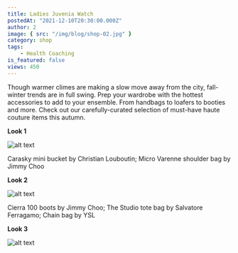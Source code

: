 ```yaml
---
title: Ladies Juvenia Watch
postedAt: "2021-12-10T20:30:00.000Z"
author: 2
image: { src: "/img/blog/shop-02.jpg" }
category: shop
tags:
    - Health Coaching
is_featured: false
views: 450
---
```


Though warmer climes are making a slow move away from the city, fall-winter trends are in full swing. Prep your wardrobe with the hottest accessories to add to your ensemble. From handbags to loafers to booties and more. Check out our carefully-curated selection of must-have haute couture items this autumn.

**Look 1**

![alt text](https://www.igafencu.com/r/wp-content/uploads/2022/09/fall-season-hottest-accessories-embrace-classic-sensibility-1.jpg)

Carasky mini bucket by Christian Louboutin; Micro Varenne shoulder bag by Jimmy Choo

**Look 2**

![alt text](https://www.igafencu.com/r/wp-content/uploads/2022/09/fall-season-hottest-accessories-embrace-classic-sensibility-3.jpg)

Cierra 100 boots by Jimmy Choo; The Studio tote bag by Salvatore Ferragamo; Chain bag by YSL

**Look 3**

![alt text](https://www.igafencu.com/r/wp-content/uploads/2022/09/fall-season-hottest-accessories-embrace-classic-sensibility-4.jpg)
